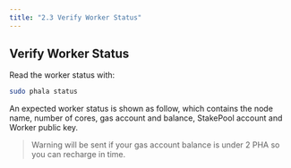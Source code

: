```yaml
---
title: "2.3 Verify Worker Status"
---
```


## Verify Worker Status

Read the worker status with:

```bash
sudo phala status
```

An expected worker status is shown as follow, which contains the node name, number of cores, gas account and balance, StakePool account and Worker public key.
> Warning will be sent if your gas account balance is under 2 PHA so you can recharge in time.

<!-- TODO.zhe: get the english-version figure here -->
